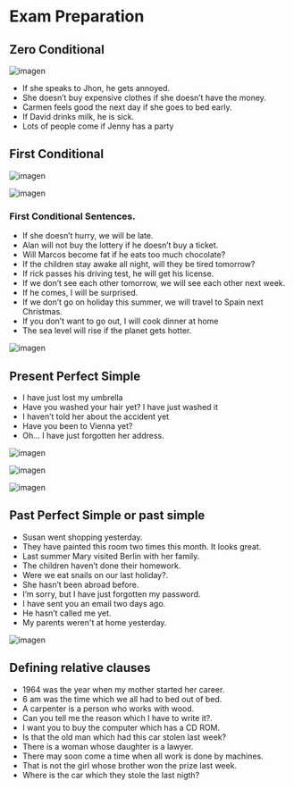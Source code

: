 
# Exam Preparation 

## Zero Conditional


![imagen](https://user-images.githubusercontent.com/31891276/144156603-d82134cd-82f2-4ab4-b304-db355d8d98d5.png)


+ If she speaks to Jhon, he gets annoyed.
+ She doesn’t buy expensive clothes if she doesn’t have the money.
+ Carmen feels good the next day if she goes to bed early.
+ If David drinks milk, he is sick.
+ Lots of people come if Jenny has a party

## First Conditional

![imagen](https://user-images.githubusercontent.com/31891276/144156436-6ab85b9c-a60f-4259-9cf3-5e4ca1fa346f.png)

![imagen](https://user-images.githubusercontent.com/31891276/144156513-f81aacca-cb95-4f86-afde-1a957546e7b8.png)

### First Conditional Sentences.

+ If she doesn’t hurry, we will be late.
+ Alan will not buy the lottery if he doesn’t buy a ticket.
+ Will  Marcos become fat if he eats too much chocolate?
+ If the children stay awake all night, will they be tired tomorrow?
+ If rick passes his driving test, he will get his license.
+ If we don’t see each other tomorrow, we will see each other next week.
+ If he comes, I will be surprised.
+ If we don’t go on holiday this summer, we will travel to Spain next Christmas.
+ If you don’t want to go out, I will cook dinner at home
+ The sea level will rise if the planet gets hotter.


![imagen](https://user-images.githubusercontent.com/31891276/144160603-86f0be4d-12b9-468b-8a7a-ed0ee3bd5576.png)


## Present Perfect Simple

+ I have just lost my umbrella
+ Have you washed your hair yet? I have just washed it
+ I haven’t told her about the accident yet
+ Have you been to Vienna yet?
+ Oh... I have just forgotten her address.


![imagen](https://user-images.githubusercontent.com/31891276/144162147-a4c4964c-bccf-45fc-be41-aa7978b09e8b.png)

![imagen](https://user-images.githubusercontent.com/31891276/144165856-5afcce98-5afc-4617-830f-a7e75f327c94.png)

![imagen](https://user-images.githubusercontent.com/31891276/144166031-7d467ec0-ea86-4299-990d-03122a08d852.png)

## Past Perfect Simple or past simple

+ Susan went shopping yesterday.
+ They have painted this room two times this month. It looks great.
+ Last summer Mary visited Berlin with her family.
+ The children haven’t done their homework.
+ Were we eat snails on our last holiday?.
+ She hasn’t been abroad before.
+ I’m sorry, but I have just forgotten my password.
+ I have sent you an email two days ago.
+ He hasn’t called me yet.
+ My parents weren't at home yesterday.

![imagen](https://user-images.githubusercontent.com/31891276/144168011-85bb7dc6-7f46-4264-a999-eb74cd5fcbf3.png)


## Defining relative clauses

+ 1964 was the year when my mother started her career.
+ 6 am was the time which we all had to bed out of bed.
+ A carpenter is a person who works with wood.
+ Can you tell me the reason which I have to write it?.
+ I want you to buy the computer which has a CD ROM.
+ Is that the old man which had this car stolen last week?
+ There is a woman whose daughter is a lawyer.
+ There may soon come a time when all work is done by machines.
+ That is not the girl whose brother won the prize last week.
+ Where is the car which they stole the last nigth? 
